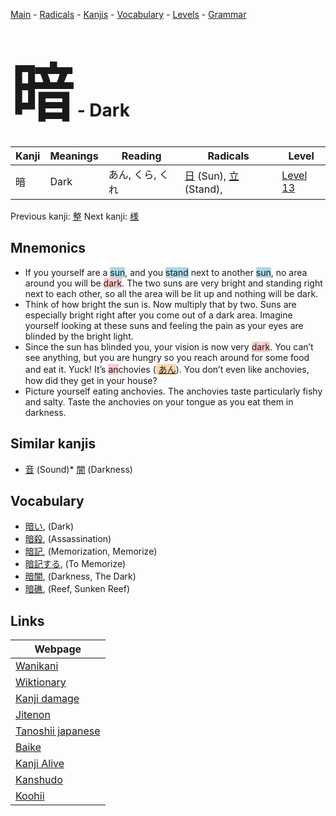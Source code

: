 <style> bigfont {font-size: 100px}</style>
[Main](../index.md) -
[Radicals](../radicals.md) -
[Kanjis](../kanjis.md) -
[Vocabulary](../vocabulary.md) -
[Levels](../levels.md) -
[Grammar](../grammar.md)
# <bigfont> 暗</bigfont> - Dark 

| Kanji | Meanings | Reading | Radicals | Level |
| --- | --- | --- | --- | --- |
| 暗 | Dark | あん, くら, くれ | [日](../radicals/日.md) (Sun), [立](../radicals/立.md) (Stand),  | [Level 13](../levels/wk_level13.md) |

Previous kanji: [整](整.md) Next kanji: [様](様.md) 

## Mnemonics
 * If you yourself are a <span style="background-color:#ADD8E6"> sun</span>, and you <span style="background-color:#ADD8E6"> stand</span> next to another <span style="background-color:#ADD8E6"> sun</span>, no area around you will be <span style="background-color:#ffcccb"> dark</span>. The two suns are very bright and standing right next to each other, so all the area will be lit up and nothing will be dark.
* Think of how bright the sun is. Now multiply that by two. Suns are especially bright right after you come out of a dark area. Imagine yourself looking at these suns and feeling the pain as your eyes are blinded by the bright light.
* Since the sun has blinded you, your vision is now very <span style="background-color:#ffcccb"> dark</span>. You can’t see anything, but you are hungry so you reach around for some food and eat it. Yuck! It’s <span style="background-color:#ffcccb"> an</span>chovies (<span style="background-color:#fed8b1"> [あん](https://jisho.org/search/あん)</span>). You don’t even like anchovies, how did they get in your house?
* Picture yourself eating anchovies. The anchovies taste particularly fishy and salty. Taste the anchovies on your tongue as you eat them in darkness.


## Similar kanjis
 * [音](音.md) (Sound)* [闇](闇.md) (Darkness)


## Vocabulary
 * [暗い](../vocabulary/暗.md), (Dark)
* [暗殺](../vocabulary/暗.md), (Assassination)
* [暗記](../vocabulary/暗.md), (Memorization, Memorize)
* [暗記する](../vocabulary/暗.md), (To Memorize)
* [暗闇](../vocabulary/暗.md), (Darkness, The Dark)
* [暗礁](../vocabulary/暗.md), (Reef, Sunken Reef)



## Links 

| Webpage |
| --- |
| [Wanikani          ](https://www.wanikani.com/kanji/暗) |
| [Wiktionary        ](https://en.wiktionary.org/wiki/暗) |
| [Kanji damage      ](http://www.kanjidamage.com/kanji/search?utf8=✓&q=暗) |
| [Jitenon           ](https://jitenon.com/kanji/暗) |
| [Tanoshii japanese ](https://www.tanoshiijapanese.com/dictionary/kanji.cfm?k=暗) |
| [Baike             ](https://baike.baidu.com/item/暗) |
| [Kanji Alive       ](https://app.kanjialive.com/暗) |
| [Kanshudo          ](https://www.kanshudo.com/searchmn?q=暗) |
| [Koohii            ](https://kanji.koohii.com/study/kanji/暗) |
